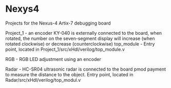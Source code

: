 # Nexys4
Projects for the Nexus-4 Artix-7 debugging board

Project_1 - an encoder KY-040 is externally connected to the board, when rotated, the number on the seven-segment display will increase (when rotated clockwise) or decrease (counterclockwise)
top_module - Entry point, located in Project_1/src/xHdl/verilog/top_module.v

RGB - RGB LED adjustment using an encoder

Radar - HC-SR04 ultrasonic radar is connected to the board pmod payment to measure the distance to the object. Entry point, located in Radar/src/xHdl/verilog/top_modul.v
